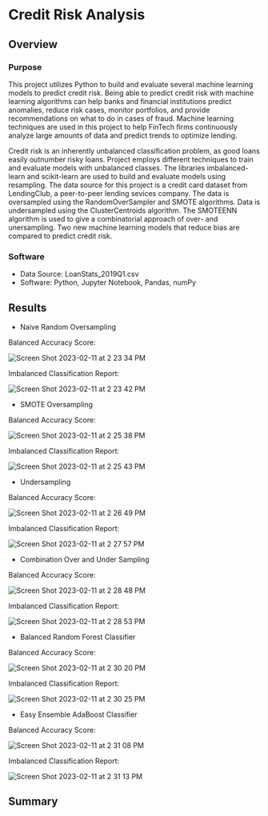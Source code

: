 # Credit Risk Analysis

## Overview

### Purpose

This project utilizes Python to build and evaluate several machine learning models to predict credit risk.  Being able to predict credit risk with machine learning algorithms can help banks and financial institutions predict anomalies, reduce risk cases, monitor portfolios, and provide recommendations on what to do in cases of fraud. Machine learning techniques are used in this project to help FinTech firms continuously analyze large amounts of data and predict trends to optimize lending. 

Credit risk is an inherently unbalanced classification problem, as good loans easily outnumber risky loans. Project employs different techniques to train and evaluate models with unbalanced classes. The libraries imbalanced-learn and scikit-learn are used to build and evaluate models using resampling. The data source for this project is a credit card dataset from LendingClub, a peer-to-peer lending sevices company. The data is oversampled using the RandomOverSampler and SMOTE algorithms. Data is undersampled using the ClusterCentroids algorithm. The SMOTEENN algorithm is used to give a combinatorial approach of over- and unersampling. Two new machine learning models that reduce bias are compared to predict credit risk. 



### Software
* Data Source: LoanStats_2019Q1.csv
* Software: Python, Jupyter Notebook, Pandas, numPy

## Results

* Naive Random Oversampling

Balanced Accuracy Score:

![Screen Shot 2023-02-11 at 2 23 34 PM](https://user-images.githubusercontent.com/111299372/218277274-e35a5d9f-0fcf-40d9-92a3-07acc89d7491.png)


Imbalanced Classification Report:

![Screen Shot 2023-02-11 at 2 23 42 PM](https://user-images.githubusercontent.com/111299372/218277285-48f0bc37-c6aa-47bf-89a6-adfad3cfe54e.png)



* SMOTE Oversampling

Balanced Accuracy Score:

![Screen Shot 2023-02-11 at 2 25 38 PM](https://user-images.githubusercontent.com/111299372/218277361-93aac58e-9bef-4888-847b-b3b978f284fc.png)

Imbalanced Classification Report:

![Screen Shot 2023-02-11 at 2 25 43 PM](https://user-images.githubusercontent.com/111299372/218277379-3543464e-7bc7-49fe-a1b8-b427f3d4100d.png)



* Undersampling

Balanced Accuracy Score:

![Screen Shot 2023-02-11 at 2 26 49 PM](https://user-images.githubusercontent.com/111299372/218277446-c1e2c083-7212-4f33-87ee-d4403c109c92.png)

Imbalanced Classification Report:

![Screen Shot 2023-02-11 at 2 27 57 PM](https://user-images.githubusercontent.com/111299372/218277458-62d3b0c3-a325-4417-9b16-f5760a9a181d.png)


* Combination Over and Under Sampling

Balanced Accuracy Score:

![Screen Shot 2023-02-11 at 2 28 48 PM](https://user-images.githubusercontent.com/111299372/218277501-0c2cb9df-33bd-4170-8c73-1619d81435f6.png)

Imbalanced Classification Report:

![Screen Shot 2023-02-11 at 2 28 53 PM](https://user-images.githubusercontent.com/111299372/218277507-52b218fc-b41a-494b-a7c8-a2cbaf08954f.png)


* Balanced Random Forest Classifier

Balanced Accuracy Score:

![Screen Shot 2023-02-11 at 2 30 20 PM](https://user-images.githubusercontent.com/111299372/218277554-9177bcfb-32d2-4878-9dd9-0e2de287abb6.png)

Imbalanced Classification Report:

![Screen Shot 2023-02-11 at 2 30 25 PM](https://user-images.githubusercontent.com/111299372/218277556-7b9c3c7c-2bd1-44b5-94f9-a3829fa80ec4.png)

* Easy Ensemble AdaBoost Classifier

Balanced Accuracy Score:

![Screen Shot 2023-02-11 at 2 31 08 PM](https://user-images.githubusercontent.com/111299372/218277582-06821010-42f3-4bd0-b5d7-62db19ce6d8a.png)

Imbalanced Classification Report:

![Screen Shot 2023-02-11 at 2 31 13 PM](https://user-images.githubusercontent.com/111299372/218277584-6dbce4b6-e2fd-4669-aa4a-429809626529.png)

## Summary
